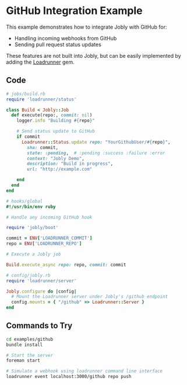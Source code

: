 # GitHub Integration Example

This example demonstrates how to integrate Jobly with GitHub for:

- Handling incoming webhooks from GitHub
- Sending pull request status updates

These features are not built into Jobly, but can be easily implemented by
adding the [Loadrunner][loadrunner] gem.

## Code

```ruby
# jobs/build.rb
require 'loadrunner/status'

class Build < Jobly::Job
  def execute(repo:, commit: nil)
    logger.info "Building #{repo}"

    # Send status update to GitHub
    if commit
      Loadrunner::Status.update repo: "YourGithubUser/#{repo}", 
        sha: commit, 
        state: :pending,  # :pending :success :failure :error
        context: "Jobly Demo",
        description: "Build in progress",
        url: "http://example.com"

    end
  end
end

```

```ruby
# hooks/global
#!/usr/bin/env ruby

# Handle any incoming GitHub hook

require 'jobly/boot'

commit = ENV['LOADRUNNER_COMMIT']
repo = ENV['LOADRUNNER_REPO']

# Execute a Jobly job

Build.execute_async repo: repo, commit: commit

```

```ruby
# config/jobly.rb
require 'loadrunner/server'

Jobly.configure do |config|
  # Mount the Loadrunner server under Jobly's /github endpoint
  config.mounts = { "/github" => Loadrunner::Server }
end
```


## Commands to Try

```bash
cd examples/github
bundle install

# Start the server
foreman start

# Simulate a webhook using loadrunner command line interface
loadrunner event localhost:3000/github repo push
```

[loadrunner]: https://github.com/dannyben/loadrunner
